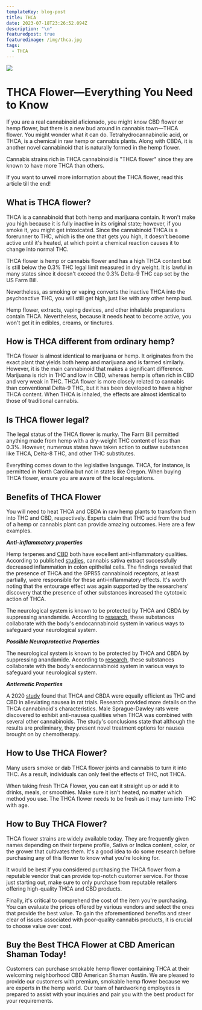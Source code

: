 ```yaml
---
templateKey: blog-post
title: THCA
date: 2023-07-18T23:26:52.094Z
description: "\n"
featuredpost: true
featuredimage: /img/thca.jpg
tags:
  - THCA
---
```



![](/img/thca.jpg)

# **THCA Flower—Everything You Need to Know**

If you are a real cannabinoid aficionado, you might know CBD flower or hemp flower, but there is a new bud around in cannabis town—THCA flower. You might wonder what it can do. Tetrahydrocannabinolic acid, or THCA, is a chemical in raw hemp or cannabis plants. Along with CBDA, it is another novel cannabinoid that is naturally formed in the hemp flower.

Cannabis strains rich in THCA cannabinoid is "THCA flower" since they are known to have more THCA than others.

If you want to unveil more information about the THCA flower, read this article till the end!

## **What is THCA flower?**

THCA is a cannabinoid that both hemp and marijuana contain. It won't make you high because it is fully inactive in its original state; however, if you smoke it, you might get intoxicated. Since the cannabinoid THCA is a forerunner to THC, which is the one that gets you high, it doesn't become active until it's heated, at which point a chemical reaction causes it to change into normal THC.

THCA flower is hemp or cannabis flower and has a high THCA content but is still below the 0.3% THC legal limit measured in dry weight. It is lawful in many states since it doesn't exceed the 0.3% Delta-9 THC cap set by the US Farm Bill.

Nevertheless, as smoking or vaping converts the inactive THCA into the psychoactive THC, you will still get high, just like with any other hemp bud.

Hemp flower, extracts, vaping devices, and other inhalable preparations contain THCA. Nevertheless, because it needs heat to become active, you won't get it in edibles, creams, or tinctures.

## How is THCA different from ordinary hemp?

THCA flower is almost identical to marijuana or hemp. It originates from the exact plant that yields both hemp and marijuana and is farmed similarly. However, it is the main cannabinoid that makes a significant difference. Marijuana is rich in THC and low in CBD, whereas hemp is often rich in CBD and very weak in THC. THCA flower is more closely related to cannabis than conventional Delta-9 THC, but it has been developed to have a higher THCA content. When THCA is inhaled, the effects are almost identical to those of traditional cannabis.

## Is THCA flower legal?

The legal status of the THCA flower is murky. The Farm Bill permitted anything made from hemp with a dry-weight THC content of less than 0.3%. However, numerous states have taken action to outlaw substances like THCA, Delta-8 THC, and other THC substitutes.

Everything comes down to the legislative language. THCA, for instance, is permitted in North Carolina but not in states like Oregon. When buying THCA flower, ensure you are aware of the local regulations.

## Benefits of THCA Flower

You will need to heat THCA and CBDA in raw hemp plants to transform them into THC and CBD, respectively. Experts claim that THC acid from the bud of a hemp or cannabis plant can provide amazing outcomes. Here are a few examples.

***Anti-inflammatory properties*** 

Hemp terpenes and [CBD](https://www.ncbi.nlm.nih.gov/pmc/articles/PMC3579248/) both have excellent anti-inflammatory qualities. According to published [studies](https://www.ncbi.nlm.nih.gov/pmc/articles/PMC5627671/), cannabis sativa extract successfully decreased inflammation in colon epithelial cells. The findings revealed that the presence of THCA and the GPR55 cannabinoid receptors, at least partially, were responsible for these anti-inflammatory effects.  It's worth noting that the entourage effect was again supported by the researchers' discovery that the presence of other substances increased the cytotoxic action of THCA.

The neurological system is known to be protected by THCA and CBDA by suppressing anandamide. According to [research](https://www.ncbi.nlm.nih.gov/pmc/articles/PMC5731255/#:~:text=%CE%949%E2%80%90THCA%20shows%20potent,other%20neurodegenerative%20and%20neuroinflammatory%20diseases.), these substances collaborate with the body's endocannabinoid system in various ways to safeguard your neurological system.

***Possible Neuroprotective Properties***

The neurological system is known to be protected by THCA and CBDA by suppressing anandamide. According to [research](https://www.ncbi.nlm.nih.gov/pmc/articles/PMC5731255/#:~:text=%CE%949%E2%80%90THCA%20shows%20potent,other%20neurodegenerative%20and%20neuroinflammatory%20diseases.), these substances collaborate with the body's endocannabinoid system in various ways to safeguard your neurological system.

***Antiemetic Properties***

A 2020 [study](https://pubmed.ncbi.nlm.nih.gov/31706843/) found that THCA and CBDA were equally efficient as THC and CBD in alleviating nausea in rat trials. Research provided more details on the THCA cannabinoid's characteristics. Male Sprague-Dawley rats were discovered to exhibit anti-nausea qualities when THCA was combined with several other cannabinoids. The study's conclusions state that although the results are preliminary, they present novel treatment options for nausea brought on by chemotherapy.

## How to Use THCA Flower?

Many users smoke or dab THCA flower joints and cannabis to turn it into THC. As a result, individuals can only feel the effects of THC, not THCA.

When taking fresh THCA Flower, you can eat it straight up or add it to drinks, meals, or smoothies. Make sure it isn't heated, no matter which method you use. The THCA flower needs to be fresh as it may turn into THC with age.

## How to Buy THCA Flower?

THCA flower strains are widely available today. They are frequently given names depending on their terpene profile, Sativa or Indica content, color, or the grower that cultivates them. It's a good idea to do some research before purchasing any of this flower to know what you're looking for.

It would be best if you considered purchasing the THCA flower from a reputable vendor that can provide top-notch customer service. For those just starting out, make sure to only purchase from reputable retailers offering high-quality THCA and CBD products.

Finally, it's critical to comprehend the cost of the item you're purchasing. You can evaluate the prices offered by various vendors and select the ones that provide the best value. To gain the aforementioned benefits and steer clear of issues associated with poor-quality cannabis products, it is crucial to choose value over cost.

## Buy the Best THCA Flower at CBD American Shaman Today!

Customers can purchase smokable hemp flower containing THCA at their welcoming neighborhood CBD American Shaman Austin. We are pleased to provide our customers with premium, smokable hemp flower because we are experts in the hemp world. Our team of hardworking employees is prepared to assist with your inquiries and pair you with the best product for your requirements.